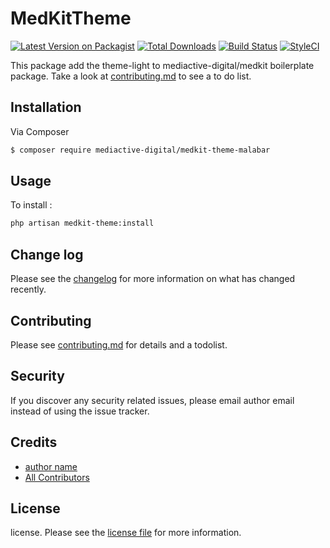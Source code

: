 # MedKitTheme

[![Latest Version on Packagist][ico-version]][link-packagist]
[![Total Downloads][ico-downloads]][link-downloads]
[![Build Status][ico-travis]][link-travis]
[![StyleCI][ico-styleci]][link-styleci]

This package add the theme-light to mediactive-digital/medkit boilerplate package. 
Take a look at [contributing.md](contributing.md) to see a to do list.

## Installation

Via Composer

``` bash
$ composer require mediactive-digital/medkit-theme-malabar
```




## Usage

To install : 

```bash
php artisan medkit-theme:install
```

## Change log

Please see the [changelog](changelog.md) for more information on what has changed recently.


## Contributing

Please see [contributing.md](contributing.md) for details and a todolist.

## Security

If you discover any security related issues, please email author email instead of using the issue tracker.

## Credits

- [author name][link-author]
- [All Contributors][link-contributors]

## License

license. Please see the [license file](license.md) for more information.

[ico-version]: https://img.shields.io/packagist/v/mediactivedigital/medkittheme.svg?style=flat-square
[ico-downloads]: https://img.shields.io/packagist/dt/mediactivedigital/medkittheme.svg?style=flat-square
[ico-travis]: https://img.shields.io/travis/mediactivedigital/medkittheme/master.svg?style=flat-square
[ico-styleci]: https://styleci.io/repos/12345678/shield

[link-packagist]: https://packagist.org/packages/mediactivedigital/medkittheme
[link-downloads]: https://packagist.org/packages/mediactivedigital/medkittheme
[link-travis]: https://travis-ci.org/mediactivedigital/medkittheme
[link-styleci]: https://styleci.io/repos/12345678
[link-author]: https://github.com/mediactivedigital
[link-contributors]: ../../contributors
